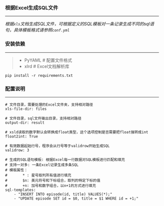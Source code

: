### 根据Excel生成SQL文件

------
*根据`xls`文档生成SQL文件，可根据定义的SQL模板对一条记录生成不同的sql语句，具体模板格式请参照`conf.yml`*


### 安装依赖
----
> * PyYAML  # 配置文件格式
> * xlrd    # Excel文档解析库

``` shell
pip install -r requirements.txt
```


### 配置说明
------
```
# 文件目录，需要处理的Excel文件夹，支持相对路径
xls-file-dir: files

# 文件目录，sql文件输出目录，支持相对路径
output-dir: result

# xsld读取的数字默认会转换成float类型，这个选项控制是否需要把float强转成int
float2int: True 

# 有效数据起始行号，程序会从行号等于validrow开始生成SQL
validrow: 3

# 生成的SQL语句模板: 根据Excel每一行数据对SQL模板进行匹配和填充
# 支持一对多: 一条Excel记录生成多条SQL
# 模板属性：
#       * : 星号取列所有值进行填充
#       $n: 美元符号和下标组合，取列的特定下标的值
#       +n: 加号和数字组合，以n+1的方式进行填充
sql-templates: 
    - "INSERT INTO episode(id, title) VALUES(*);"
    - "UPDATE episode SET id = $0, title = $1 WHERE id = +1;"


```
